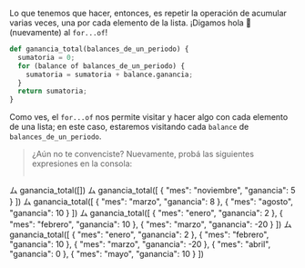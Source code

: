  Lo que tenemos que hacer, entonces, es repetir la operación de acumular varias veces, una por cada elemento de la lista. ¡Digamos hola :wave: (nuevamente) al `for...of`!

```python
def ganancia_total(balances_de_un_periodo) {
  sumatoria = 0;
  for (balance of balances_de_un_periodo) {
    sumatoria = sumatoria + balance.ganancia;
  }
  return sumatoria;
}
```

Como ves, el `for...of` nos permite visitar y hacer algo con cada elemento de una lista; en este caso, estaremos visitando cada `balance` de `balances_de_un_periodo`.  

> ¿Aún no te convenciste? Nuevamente, probá las siguientes expresiones en la consola:
>
>``` python
ム ganancia_total([])
ム ganancia_total([
    { "mes": "noviembre", "ganancia": 5 }
   ])
ム ganancia_total([
    { "mes": "marzo", "ganancia": 8 }, 
    { "mes": "agosto", "ganancia": 10 }
   ])
ム ganancia_total([
    { "mes": "enero", "ganancia": 2 }, 
    { "mes": "febrero", "ganancia": 10 }, 
    { "mes": "marzo", "ganancia": -20 }
   ])
ム ganancia_total([
    { "mes": "enero", "ganancia": 2 }, 
    { "mes": "febrero", "ganancia": 10 }, 
    { "mes": "marzo", "ganancia": -20 }, 
    { "mes": "abril", "ganancia": 0 }, 
    { "mes": "mayo", "ganancia": 10 }
   ])
```



